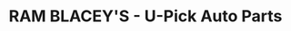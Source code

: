 ---
title: "RAM BLACEY'S - U-Pick Auto Parts"
url: /wrightstown/ram-blaceys-u-pick-auto-parts/
shop: Autowerkstatt
---